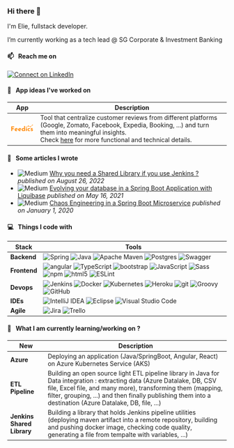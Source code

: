 ### Hi there 👋

I'm Elie, fullstack developer.

I’m currently working as a tech lead @ SG Corporate & Investment Banking

#### 📫 &nbsp; Reach me on
[![Connect on LinkedIn](https://img.shields.io/badge/--linkedin?label=LinkedIn&logo=LinkedIn&style=social)](https://www.linkedin.com/in/elie-abi-hanna-daher)

#### :briefcase: &nbsp; App ideas I've worked on
| App | Description |
|-----|-------------|
| <img alt="Feedics" src="/feedics/feedics.svg" width="100" /> | Tool that centralize customer reviews from different platforms (Google, Zomato, Facebook, Expedia, Booking, ...) and turn them into meaningful insights. <br/> Check [here](/feedics/README.md) for more functional and technical details. | 

#### :page_facing_up: &nbsp; Some articles I wrote
- ![Medium](https://img.shields.io/badge/Medium-%23000000.svg?style=flat-square&logo=Medium&logoColor=white) [Why you need a Shared Library if you use Jenkins ?](https://eliedhr.medium.com/why-you-need-a-shared-library-if-you-use-jenkins-fee652869eca) *published on August 26, 2022*
- ![Medium](https://img.shields.io/badge/Medium-%23000000.svg?style=flat-square&logo=Medium&logoColor=white) [Evolving your database in a Spring Boot Application with Liquibase](https://eliedhr.medium.com/evolving-your-database-in-a-spring-boot-application-with-liquibase-709aad8336c8) *published on May 16, 2021*
- ![Medium](https://img.shields.io/badge/Medium-%23000000.svg?style=flat-square&logo=Medium&logoColor=white) [Chaos Engineering in a Spring Boot Microservice](https://eliedhr.medium.com/chaos-engineering-in-a-spring-boot-microservice-8a17ad536ecf) *published on January 1, 2020*

#### :computer: &nbsp; Things I code with
| Stack | Tools |
|-------|-------|
| **Backend** | <img alt="Spring" src="https://img.shields.io/badge/Spring-%236DB33F.svg?style=flat-square&logo=spring&logoColor=white" /> <img alt="Java" src="https://img.shields.io/badge/Java-%23ED8B00.svg?style=flat-square&logo=java&logoColor=white" /> <img alt="Apache Maven" src="https://img.shields.io/badge/Apache%20Maven-C71A36?style=flat-square&logo=Apache%20Maven&logoColor=white" /> <img alt="Postgres" src="https://img.shields.io/badge/Postgres-%23316192.svg?style=flat-square&logo=postgresql&logoColor=white" /> <img alt="Swagger" src="https://img.shields.io/badge/-Swagger-%23Clojure?style=flat-square&logo=swagger&logoColor=white" /> |
| **Frontend** | <img alt="angular" src="https://img.shields.io/badge/-Angular-DD0031?style=flat-square&logo=angular&logoColor=white" /> <img alt="TypeScript" src="https://img.shields.io/badge/-TypeScript-007ACC?style=flat-square&logo=typescript&logoColor=white" /> <img alt="bootstrap" src="https://img.shields.io/badge/Bootstrap-563D7C?style=flat-square&logo=bootstrap&logoColor=white" /> <img alt="JavaScript" src="https://img.shields.io/badge/JavaScript-F7DF1E?style=flat-square&logo=JavaScript&logoColor=white" /> <img alt="Sass" src="https://img.shields.io/badge/-Sass-CC6699?style=flat-square&logo=sass&logoColor=white" />  <img alt="npm" src="https://img.shields.io/badge/-NPM-CB3837?style=flat-square&logo=npm&logoColor=white" /> <img alt="html5" src="https://img.shields.io/badge/-HTML5-E34F26?style=flat-square&logo=html5&logoColor=white" /> <img alt="ESLint" src="https://img.shields.io/badge/ESLint-4B3263?style=flat-square&logo=eslint&logoColor=white" /> |
| **Devops** | <img alt="Jenkins" src="https://img.shields.io/badge/Jenkins-%232C5263.svg?style=flat-square&logo=Jenkins&logoColor=white" />  <img alt="Docker" src="https://img.shields.io/badge/-Docker-46a2f1?style=flat-square&logo=docker&logoColor=white" /> <img alt="Kubernetes" src="https://img.shields.io/badge/Kubernetes-%23326ce5.svg?style=flat-square&logo=kubernetes&logoColor=white" /> <img alt="Heroku" src="https://img.shields.io/badge/-Heroku-430098?style=flat-square&logo=heroku&logoColor=white" /> <img alt="git" src="https://img.shields.io/badge/-Git-F05032?style=flat-square&logo=git&logoColor=white" />   <img alt="Groovy" src="https://img.shields.io/badge/Apache%20Groovy-4298B8.svg?style=flat-square&logo=Apache+Groovy&logoColor=white" /> <img alt="GitHub" src="https://img.shields.io/badge/Github-%23121011.svg?style=flat-square&logo=GitHub&logoColor=white" /> |
| **IDEs** | <img alt="IntelliJ IDEA" src="https://img.shields.io/badge/IntelliJIDEA-000000.svg?style=flat-square&logo=intellij-idea&logoColor=white" /> <img alt="Eclipse" src="https://img.shields.io/badge/Eclipse-FE7A16.svg?style=flat-square&logo=Eclipse&logoColor=white" /> <img alt="Visual Studio Code" src="https://img.shields.io/badge/Visual%20Studio%20Code-0078d7.svg?style=flat-square&logo=visual-studio-code&logoColor=white" /> |
| **Agile** | <img alt="Jira" src="https://img.shields.io/badge/Jira-%230A0FFF.svg?style=flat-square&logo=Jira&logoColor=white" /> <img alt="Trello" src="https://img.shields.io/badge/Trello-%23026AA7.svg?style=flat-square&logo=Trello&logoColor=white" /> |

#### :school_satchel: &nbsp; What I am currently learning/working on ? 
| New | Description |
|-------------------|-------------|
| **Azure** | Deploying an application (Java/SpringBoot, Angular, React) on Azure Kubernetes Service (AKS) |
| **ETL Pipeline** | Building an open source light ETL pipeline library in Java for Data integration : extracting data (Azure Datalake, DB, CSV file, Excel file, and many more), transforming them (mapping, filter, grouping, ...) and then finally publishing them into a destination (Azure Datalake, DB, file, ...) |
| **Jenkins Shared Library** | Building a library that holds Jenkins pipeline utilities (deploying maven artifact into a remote repository, building and pushing docker image, checking code quality, generating a file from tempalte with variables, ...) |
